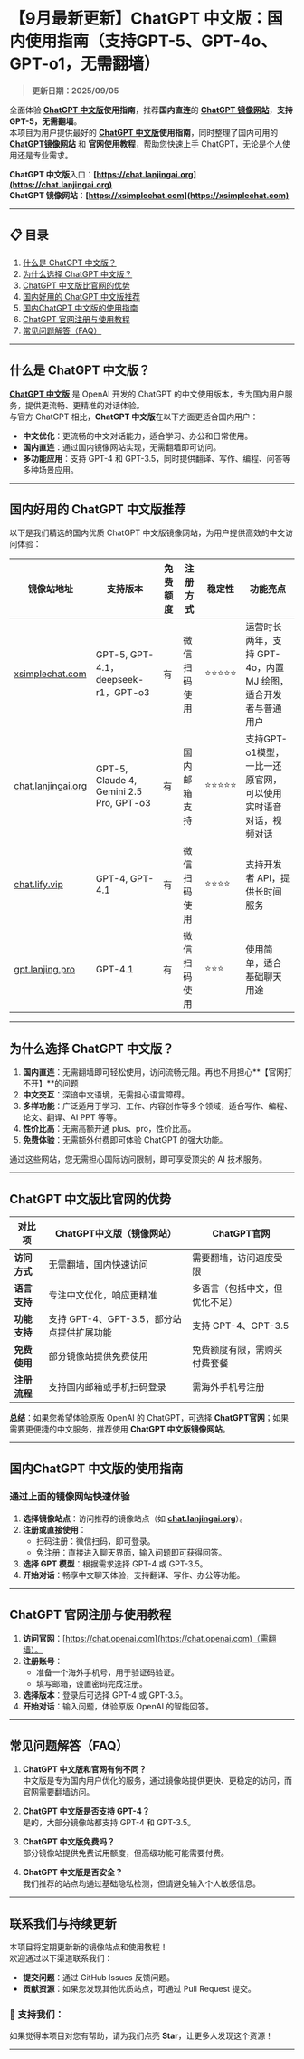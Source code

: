 # 【9月最新更新】ChatGPT 中文版：国内使用指南（支持GPT-5、GPT-4o、GPT-o1，无需翻墙）

> **更新日期：2025/09/05**                      

全面体验 **[ChatGPT 中文版](https://chat.lanjingai.org)使用指南**，推荐**国内直连**的 **[ChatGPT 镜像网站](https://xsimplechat.com)**，**支持GPT-5，无需翻墙**。   
本项目为用户提供最好的 **[ChatGPT 中文版](https://chat.lanjingai.org)使用指南**，同时整理了国内可用的 [**ChatGPT镜像网站**](https://xsimplechat.com) 和 **官网使用教程**，帮助您快速上手 ChatGPT，无论是个人使用还是专业需求。

**ChatGPT 中文版**入口：**[https://chat.lanjingai.org](https://chat.lanjingai.org)**   
**ChatGPT 镜像网站**：**[https://xsimplechat.com](https://xsimplechat.com)**

---

## 📋 目录
1. [什么是 ChatGPT 中文版？](#什么是-chatgpt-中文版)
2. [为什么选择 ChatGPT 中文版？](#为什么选择-chatgpt-中文版)
3. [ChatGPT 中文版比官网的优势](#chatgpt-中文版比官网的优势)
4. [国内好用的 ChatGPT 中文版推荐](#国内好用的-chatgpt-中文版推荐)
5. [国内ChatGPT 中文版的使用指南](#国内chatgpt-中文版的使用指南)
6. [ChatGPT 官网注册与使用教程](#chatgpt-官网注册与使用教程)
7. [常见问题解答（FAQ）](#常见问题解答faq)

---

## 什么是 ChatGPT 中文版？
**[ChatGPT 中文版](https://chat.lanjingai.org)** 是 OpenAI 开发的 ChatGPT 的中文使用版本，专为国内用户服务，提供更流畅、更精准的对话体验。  
与官方 ChatGPT 相比，**ChatGPT 中文版**在以下方面更适合国内用户： 

- **中文优化**：更流畅的中文对话能力，适合学习、办公和日常使用。
- **国内直连**：通过国内镜像网站实现，无需翻墙即可访问。
- **多功能应用**：支持 GPT-4 和 GPT-3.5，同时提供翻译、写作、编程、问答等多种场景应用。

---

## 国内好用的 ChatGPT 中文版推荐
以下是我们精选的国内优质 ChatGPT 中文版镜像网站，为用户提供高效的中文访问体验：

| **镜像站地址**       | **支持版本**         | **免费额度** | **注册方式**         | **稳定性** | **功能亮点**                                  |
|----------------------|---------------------|--------------|---------------------|------------|---------------------------------------------|
| [xsimplechat.com](https://xsimplechat.com)   | GPT-5, GPT-4.1，deepseek-r1，GPT-o3 | 有              | 微信扫码使用        | ⭐⭐⭐⭐⭐    | 运营时长两年，支持 GPT-4o，内置 MJ 绘图，适合开发者与普通用户 |
| [chat.lanjingai.org](https://chat.lanjingai.org)         | GPT-5, Claude 4, Gemini 2.5 Pro, GPT-o3  | 有              | 国内邮箱支持        | ⭐⭐⭐⭐⭐    | 支持GPT-o1模型，一比一还原官网，可以使用实时语音对话，视频对话         |
| [chat.lify.vip](https://chat.yixiaai.com) | GPT-4, GPT-4.1 | 有              | 微信扫码使用        | ⭐⭐⭐⭐     | 支持开发者 API，提供长时间服务                 |
| [gpt.lanjing.pro](https://gpt.lanjing.pro)   | GPT-4.1        | 有              | 微信扫码使用        | ⭐⭐⭐      | 使用简单，适合基础聊天用途                     |

---

## 为什么选择 ChatGPT 中文版？

1. **国内直连**：无需翻墙即可轻松使用，访问流畅无阻。再也不用担心**【官网打不开】**的问题
2. **中文交互**：深谙中文语境，无需担心语言障碍。
3. **多样功能**：广泛适用于学习、工作、内容创作等多个领域，适合写作、编程、论文、翻译、AI PPT 等等。
4. **性价比高**：无需高额开通 plus、pro，性价比高。
5. **免费体验**：无需额外付费即可体验 ChatGPT 的强大功能。

通过这些网站，您无需担心国际访问限制，即可享受顶尖的 AI 技术服务。

---

## ChatGPT 中文版比官网的优势

| **对比项**       | **ChatGPT中文版（镜像网站）**  | **ChatGPT官网**              |
|------------------|---------------------------------|-----------------------------|
| **访问方式**     | 无需翻墙，国内快速访问          | 需要翻墙，访问速度受限         |
| **语言支持**     | 专注中文优化，响应更精准        | 多语言（包括中文，但优化不足） |
| **功能支持**     | 支持 GPT-4、GPT-3.5，部分站点提供扩展功能 | 支持 GPT-4、GPT-3.5          |
| **免费使用**     | 部分镜像站提供免费使用          | 免费额度有限，需购买付费套餐   |
| **注册流程**     | 支持国内邮箱或手机扫码登录              | 需海外手机号注册              |

**总结**：如果您希望体验原版 OpenAI 的 ChatGPT，可选择 **ChatGPT官网**；如果需要更便捷的中文服务，推荐使用 **ChatGPT 中文版镜像网站**。

---

## 国内ChatGPT 中文版的使用指南

### **通过上面的镜像网站快速体验**
1. **选择镜像站点**：访问推荐的镜像站点（如 **[chat.lanjingai.org](https://chat.lanjingai.org)**）。
2. **注册或直接使用**：
   - 扫码注册：微信扫码，即可登录。
   - 免注册：直接进入聊天界面，输入问题即可获得回答。
3. **选择 GPT 模型**：根据需求选择 GPT-4 或 GPT-3.5。
4. **开始对话**：畅享中文聊天体验，支持翻译、写作、办公等功能。

---

## ChatGPT 官网注册与使用教程

1. **访问官网**：[https://chat.openai.com](https://chat.openai.com)（需翻墙）。
2. **注册账号**：
   - 准备一个海外手机号，用于验证码验证。
   - 填写邮箱，设置密码完成注册。
3. **选择版本**：登录后可选择 GPT-4 或 GPT-3.5。
4. **开始对话**：输入问题，体验原版 OpenAI 的智能回答。

---

## 常见问题解答（FAQ）

1. **ChatGPT 中文版和官网有何不同？**  
   中文版是专为国内用户优化的服务，通过镜像站提供更快、更稳定的访问，而官网需要翻墙访问。

2. **ChatGPT 中文版是否支持 GPT-4？**  
   是的，大部分镜像站都支持 GPT-4 和 GPT-3.5。

3. **ChatGPT 中文版免费吗？**  
   部分镜像站提供免费试用额度，但高级功能可能需要付费。

4. **ChatGPT 中文版是否安全？**  
   我们推荐的站点均通过基础隐私检测，但请避免输入个人敏感信息。

---

## 联系我们与持续更新

本项目将定期更新新的镜像站点和使用教程！  
欢迎通过以下渠道联系我们：
- **提交问题**：通过 GitHub Issues 反馈问题。
- **贡献资源**：如果您发现其他优质站点，可通过 Pull Request 提交。

### 🌟 支持我们：
如果觉得本项目对您有帮助，请为我们点亮 **Star**，让更多人发现这个资源！

---
